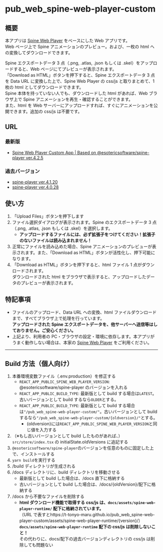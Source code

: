 # pub_web_spine-web-player-custom

## 概要

本アプリは [Spine Web Player](http://ja.esotericsoftware.com/spine-player) をベースにした Web アプリです。  
Web ページ上で Spine アニメーションのプレビュー。および、一枚の html への変換してダウンロードできます。

Spine エクスポートデータ 3 点（.png, .atlas, .json もしくは .skel）をアップロードすると、Web ページにてプレビューが表示されます。  
「Download as HTML」ボタンを押下すると、Spine エクスポートデータ 3 点を Data URL に変換した上で、Spine Web Player の css/js と取りまとめて、1 枚の html としてダウンロードできます。  
Spine 本体を持っていない人でも、ダウンロードした html があれば、Web ブラウザ上で Spine アニメーションを再生・確認することができます。  
また、html を Web サーバーにアップロードすれば、すぐにアニメーションを公開できます。追加の css/js は不要です。

## URL

### 最新版

- [Spine Web Player Custom App | Based on @esotericsoftware/spine-player ver.4.2.5](https://t-tonyo-maru.github.io/pub_web_spine-web-player-custom/)

### 過去バージョン

- [spine-player ver.4.1.20](https://t-tonyo-maru.github.io/pub_web_spine-web-player-custom/4.1.20/)
- [spine-player ver.4.0.28](https://t-tonyo-maru.github.io/pub_web_spine-web-player-custom/4.0.28/)

## 使い方

1. 「Upload Files」ボタンを押下します
2. ファイル選択ダイアログが表示されます。Spine のエクスポートデータ 3 点（.png, .atlas, .json もしくは .skel）を選択します。
   - **アップロードするファイルには、必ず拡張子をつけてください！拡張子のないファイルは読み込まれません！**
3. 正常にファイルを読み込めた場合、Spine アニメーションのプレビューが表示されます。また、「Download as HTML」ボタンが活性化し、押下可能になります。
4. 「Download as HTML」ボタンを押下すると、html ファイル 1 点がダウンロードされます。  
   ダウンロードされた html をブラウザで表示すると、アップロードしたデータのプレビューが表示されます。

## 特記事項

- ファイルのアップロード、Data URL への変換、html ファイルダウンロードまで、すべてブラウザ上で処理を行っています。  
   **アップロードされた Spine エクスポートデータを、他サーバーへ送信等はしておりません。ご安心ください。**
- 上記より、利用者の PC・ブラウザの設定・環境に依存します。本アプリがうまく動作しない場合は、本家の [Spine Web Player](http://ja.esotericsoftware.com/spine-player) をご利用ください。

---

## Build 方法（個人向け）

1. 本番環境変数ファイル（.env.production）を修正する
   - `REACT_APP_PUBLIC_SPINE_WEB_PLAYER_VERSION`: @esotericsoftware/spine-player のバージョンを入れる
   - `REACT_APP_PUBLIC_BUILD_TYPE`: 最新版として build する場合は`LATEST`。古いバージョンとして build するなら`OLDER`とする。
   - `REACT_APP_PUBLIC_BUILD_TYPE`: 最新版として build する場合は`"/pub_web_spine-web-player-custom/"`。古いバージョンとして build するなら`"/pub_web_spine-web-player-custom/{oldversion}/"`とする。
     - {oldversion}には`REACT_APP_PUBLIC_SPINE_WEB_PLAYER_VERSION`と同じ値を入力する
2. （※もし古いバージョンとして build したものがあれば、）`src/store/index.tsx` の initialState.oldVersions に追記する
3. `@esotericsoftware/spine-player`のバージョンを任意のものに固定した上で、インストールする
4. `yarn build`を実行する
5. /build ディレクトリが生成される
6. /docs ディレクトリに、build ディレクトリを移動させる
   - 最新版として build した場合は、/docs 直下に格納する
   - 古いバージョンとして build した場合は、/docs/{oldVersion}/配下に格納する
7. /docs から不要なファイルを削除する
   - **html ダウンロード機能で取得する css/js は、`docs/assets/spine-web-player-runtime/` 配下に格納されています。**  
      （URL で表すとhttps://t-tonyo-maru.github.io/pub_web_spine-web-player-custom/assets/spine-web-player-runtime/{version}/）  
      **`docs/assets/spine-web-player-runtime` 配下の css/js は削除しないこと！**  
      その代わりに、docs/配下の過去バージョンディレクトリの css/js は削除しても問題ない
